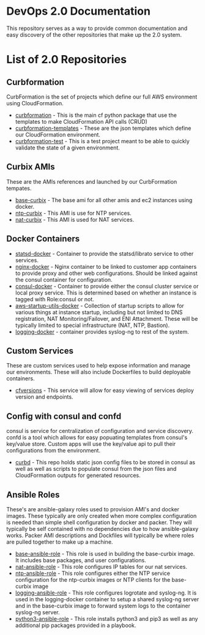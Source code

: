 # DevOps 2.0 Documentation
This repository serves as a way to provide common documentation and easy discovery of the other repositories that make up the 2.0 system.

# List of 2.0 Repositories
## Curbformation
CurbFormation is the set of projects which define our full AWS environment using CloudFormation.
* [curbformation](https://github.com/ridecharge/curbformation) - This is the main cf python package that use the templates to make CloudFormation API calls (CRUD)
* [curbformation-templates](https://github.com/ridecharge/curbformation-templates) - These are the json templates which define our CloudFormation environment.
* [curbformation-test](https://github.com/ridecharge/curbformation-tests) - This is a test project meant to be able to quickly validate the state of a given environment.

## Curbix AMIs
These are the AMIs references and launched by our CurbFormation tempates.
* [base-curbix](https://github.com/ridecharge/base-curbix) - The base ami for all other amis and ec2 instances using docker. 
* [ntp-curbix](https://github.com/ridecharge/ntp-curbix) - This AMI is use for NTP services.
* [nat-curbix](https://github.com/ridecharge/nat-curbix) - This AMI is used for NAT services.

## Docker Containers
* [statsd-docker](https://github.com/ridecharge/statsd-docker) - Container to provide the statsd/librato service to other services.
* [nginx-docker](https://github.com/ridecharge/nginx-docker) - Nginx container to be linked to customer app containers to provide proxy and other web configurations. Should be linked against the consul container for configuration.
* [consul-docker](https://github.com/ridecharge/consul-docker) - Container to provide either the consul cluster service or local proxy service. This is determined based on whether an instance is tagged with Role:consul or not. 
* [aws-startup-utils-docker](https://github.com/ridecharge/aws-startup-utils-docker) - Collection of startup scripts to allow for various things at instance startup, including but not limited to DNS registration, NAT Monitoring/Failover, and ENI Attachment. These will be typically limited to special infrastructure (NAT, NTP, Bastion).
* [logging-docker](https://github.com/ridecharge/logging-docker) - container provides syslog-ng to rest of the system.

## Custom Services
These are custom services used to help expose information and manage our environments. These will also include Dockerfiles to build deployable containers.
* [cfversions](https://github.com/ridecharge/cfversions) - This service will allow for easy viewing of services deploy version and endpoints.

## Config with consul and confd
consul is service for centralization of configuration and service discovery. confd is a tool which allows for easy popuating templates from consul's key/value store. Custom apps will use the key/value api to pull their configurations from the environment. 
* [curbd](https://github.com/ridecharge/curbd) - This repo holds static json config files to be stored in consul as well as well as scripts to populate consul from the json files and CloudFormation outputs for generated resources.

## Ansible Roles
These's are ansible-galaxy roles used to provision AMI's and docker images.  These typically are only created when more complex configuration is needed than simple shell configuration by docker and packer.  They will typically be self contained with no dependencies due to how ansible-galaxy works.  Packer AMI descriptions and Dockfiles will typically be where roles are pulled together to make up a machine.
* [base-ansible-role](https://github.com/ridecharge/base-ansible-role) - This role is used in building the base-curbix image. It includes base packages, and user configurations.
* [nat-ansible-role](https://github.com/ridecharge/nat-ansible-role) - This role configures IP tables for our nat services.
* [ntp-ansible-role](https://github.com/ridecharge/ntp-ansible-role) - This role configures either the NTP service configuration for the ntp-curbix images or NTP clients for the base-curbix image
* [logging-ansible-role](https://github.com/ridecharge/logging-ansible-role) - This role configures logrotate and syslog-ng. It is used in the logging-docker container to setup a shared syslog-ng server and in the base-curbix image to forward system logs to the container syslog-ng server. 
* [python3-ansible-role](https://github.com/ridecharge/python3-ansible-role) - This role installs python3 and pip3 as well as any additional pip packages provided in a playbook.



